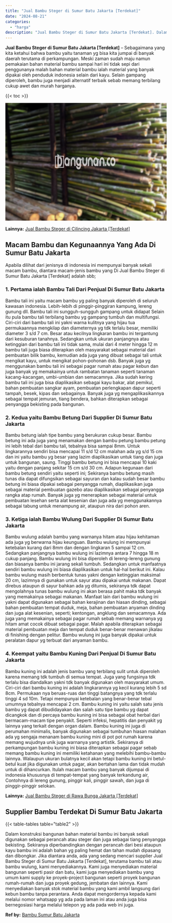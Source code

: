 ```yaml
---
title: "Jual Bambu Steger di Sumur Batu Jakarta [Terdekat]"
date: "2024-08-21"
categories: 
  - "harga"
description: "Jual Bambu Steger di Sumur Batu Jakarta [Terdekat]. Dalam konstruksi bangunan bahan material bambu ini banyak sekali digunakan sebagai perancah atau steger d..."
---
```


**Jual Bambu Steger di Sumur Batu Jakarta \[Terdekat\]** – Sebagaimana yang kita ketahui bahwa bambu yaitu tanaman yg bisa kita jumpai di banyak daerah terutama di perkampungan. Meski zaman sudah maju namun pemakaian bahan material bambu sampai hari ini tidak sepi dari penggunanya malah bahan material bambu ialah material yang banyak dipakai oleh penduduk indonesia selain dari kayu. Selain gampang diperoleh, bambu juga menjadi alternatif terbaik sebab memang terbilang cukup awet dan murah harganya.

{{< toc >}}

![Jual Bambu Steger di Sumur Batu Jakarta [Terdekat]](/images/jual-bambu-tali-02.png)

**Lainnya:** [Jual Bambu Steger di Cilincing Jakarta \[Terdekat\]](https://bambu.bangunan.co/jual-bambu-steger-di-cilincing-jakarta-terdekat/)

## Macam Bambu dan Kegunaannya Yang Ada Di Sumur Batu Jakarta

Apabila dilihat dari jenisnya di indonesia ini mempunyai banyak sekali macam bambu, diantara macam-jenis bambu yang Di Jual Bambu Steger di Sumur Batu Jakarta \[Terdekat\] adalah sbb;

### 1\. Pertama ialah Bambu Tali Dari Penjual Di Sumur Batu Jakarta

Bambu tali ini yaitu macam bambu yg paling banyak diperoleh di seluruh kawasan indonesia. Lebih-lebih di pinggir-pinggiran kampung, lereng gunung dll. Bambu tali ini sungguh-sungguh gampang untuk didapat Selain itu pula bambu tali terbilang bambu yg gampang tumbuh dan multifungsi. Ciri-ciri dari bambu tali ini yakni warna kulitnya yang hijau tua permukaannya mengkilap dan diameternya yg tdk terlalu besar, memiliki diameter 3 s/d 7 cm. Besar atau kecilnya lingkaran bambu ini tergantung dari kesuburan tanahnya. Sedangkan untuk ukuran panjangnya atau ketinggian dari bambu tali ini tidak sama, mulai dari 4 meter hingga 12 m bambu tali juga biasa diterapkan oleh masyarakat sebagai material dari pembuatan bilik bambu, kemudian ada juga yang dibuat sebagai tali untuk mengikat kayu, untuk mengikat pohon-pohonan dsb. Banyak juga yg menggunakan bambu tali ini sebagai pagar rumah atau pagar kebun dan juga banyak yg memakainya untuk rambatan tanaman seperti tanaman kacang-kacangan, umbi-umbian dan semacamnya. Jika sudah kering bambu tali ini juga bisa diaplikasikan sebagai kayu bakar, alat pemikul, bahan pembuatan sangkar ayam, pembuatan perlengkapan dapur seperti tampah, besek, kipas dan sebagainya. Banyak juga yg mengaplikasikannya sebagai tempat jemuran, tiang bendera, bahkan diterapkan sebagai penyangga bekisting pada bangunan.

### 2\. Kedua yaitu Bambu Betung Dari Supplier Di Sumur Batu Jakarta

Bambu betung ialah tipe bambu yang berukuran cukup besar. Bambu betung ini ada juga yang menamakan dengan bambu petung bambu petung ini lebih tebal dari bambu tali, tebalnya bisa sampai 8mm. Untuk lingkarannya sendiri bisa mencapai 11 s/d 12 cm malahan ada yg s/d 15 cm dan ini yaitu bambu yg besar yang lazim diaplikasikan untuk tiang dan juga untuk bangunan, saung. Tinggi bambu betung ini bisa mencapai 10 kaki yaitu dengan panjang sekitar 15 cm s/d 30 cm. Adapun kegunaan dari bambu betung sendiri yaitu seperti ini; Sekiranya bambu betung masih tunas dia dapat difungsikan sebagai sayuran dan kalau sudah besar bambu betung ini biasa dipakai sebagai penyangga rumah, diaplikasikan juga sebagai material pembuatan gazebo atau diaplikasikan sebagai penyangga rangka atap rumah. Banyak juga yg menerapkan sebagai material untuk pembuatan lesehan serta alat kesenian dan juga ada yg menggunakannya sebagai tabung untuk menampung air, ataupun nira dari pohon aren.

### 3\. Ketiga ialah Bambu Wulung Dari Supplier Di Sumur Batu Jakarta

Bambu wulung adalah bambu yang warnanya hitam atau hijau kehitaman ada juga yg berwarna hijau keunguan. Bambu wulung ini mempunyai ketebalan kurang dari 8mm dan dengan lingkaran 5 sampai 12 cm. Sedangkan panjangnya bambu wulung ini lazimnya antara 7 hingga 18 m cukup panjang. Bambu wulung ini bisa diperoleh di lereng-lereng gunung dan biasanya bambu ini jarang sekali tumbuh. Sedangkan untuk manfaatnya sendiri bambu wulung ini biasa diaplikasikan untuk hal-hal berikut ini. Kalau bambu wulung masih berbentuk tunas yakni dengan ketinggian maksimal 20 cm, lazimnya di gunakan untuk sayur atau dipakai untuk makanan. Dapat direbus ataupun di sayur bahkan ada yg ditumis, sekiranya tdk dapat mengolahnya tunas bambu wulung ini akan berasa pahit maka tdk banyak yang memakainya sebagai makanan. Manfaat lain dari bambu wulung ini yakni dapat digunakan sebagai bahan kerajinan dan hiasan dinding, sebagai bahan pembuatan tempat duduk, meja, bahan pembuatan anyaman dinding dan juga alat kesenian, seperti; kentongan, angklung dan semacamnya. Ada juga yang memakainya sebagai pagar rumah sebab memang warnanya yg hitam amat cocok dibuat sebagai pagar. Malah apabila diterapkan sebagai material pembuatan meja dan tempat duduk benar-benar menawan jikalau di finishing dengan pelitur. Bambu wulung ini juga banyak dipakai untuk peralatan dapur yg terbuat dari anyaman bambu.

### 4\. Keempat yaitu Bambu Kuning Dari Penjual Di Sumur Batu Jakarta

Bambu kuning ini adalah jenis bambu yang terbilang sulit untuk diperoleh karena memang tdk tumbuh di semua tempat. Juga yang fungsinya tdk terlalu bisa diandalkan yakni tdk banyak digunakan oleh masyarakat umum. Ciri-ciri dari bambu kuning ini adalah lingkarannya yg kecil kurang lebih 5 sd 8cm. Permukaan nya beruas-ruas dan tinggi batangnya yang tdk terlalu tinggi 4 sd 10m. Tetapi mempunyai ketebalan yang benar-benar tebal umumnya tebalnya mencapai 2 cm. Bambu kuning ini yaitu salah satu jenis bambu yg dapat dibudidayakan dan salah satu tipe bambu yg dapat dicangkok dan di percaya bambu kuning ini bisa sebagai obat herbal dari bermacam-macam tipe penyakit. Seperti infeksi, hepatitis dan penyakit yg lainnya yang terkait dengan organ dalam. Bambu kuning ini juga di perumahan minimalis, banyak digunakan sebagai tumbuhan hiasan malahan ada yg sengaja menanam bambu kuning mini di pot pot rumah karena memang wujudnya unik juga warnanya yang artistik. Sekiranya di perkampungan bambu kuning ini biasa diterapkan sebagai pagar sebab memang bambu kuning ini memiliki ketahanan yang melebihi bambu-bambu lainnya. Walaupun ukuran bulatnya kecil akan tetapi bambu kuning ini betul-betul kuat jika digunakan untuk pagar, akan bertahan lama dan tidak mudah untuk di dihancurkan. Itulah macam bambu yang banyak dijumpai di indonesia khususnya di tempat-tempat yang banyak terkandung air, Contohnya di lereng gunung, pinggir kali, pinggir sawah, dan juga di pinggir-pinggir selokan.

**Lainnya:** [Jual Bambu Steger di Rawa Bunga Jakarta \[Terdekat\]](https://bambu.bangunan.co/jual-bambu-steger-di-rawa-bunga-jakarta-terdekat/)

## Supplier Bambu Terdekat Di Sumur Batu Jakarta

{{< table-tables table="table2" >}}

Dalam konstruksi bangunan bahan material bambu ini banyak sekali digunakan sebagai perancah atau steger dan juga sebagai tiang penyangga bekisting. Sekiranya diperbandingkan dengan perancah dari besi ataupun kayu bambu ini adalah bahan yg paling hemat dan tahan mudah dipasang dan dibongkar. Jika diantara anda, ada yang sedang mencari supplier Jual Bambu Steger di Sumur Batu Jakarta \[Terdekat\], terutama bambu tali atau bambu wulung, kami menyediakannya. Kami juga menyediakan material bangunan seperti pasir dan batu, kami juga menyediakan bambu yang umum kami supply ke proyek-project bangunan seperti proyek bangunan rumah-rumah dan juga proyek gedung, jembatan dan lainnya. Kami menyediakan banyak stok material bambu yang kami ambil langsung dari kebun bambu tanpa perantara. Anda dapat mengordernya kepada kami melalui nomor whatsapp yg ada pada laman ini atau anda juga bisa bernegosiasi harga melalui telepon yg ada pada web ini juga.

**Ref by:** [Bambu Sumur Batu Jakarta](https://id.wikipedia.org/wiki/Bambu)
